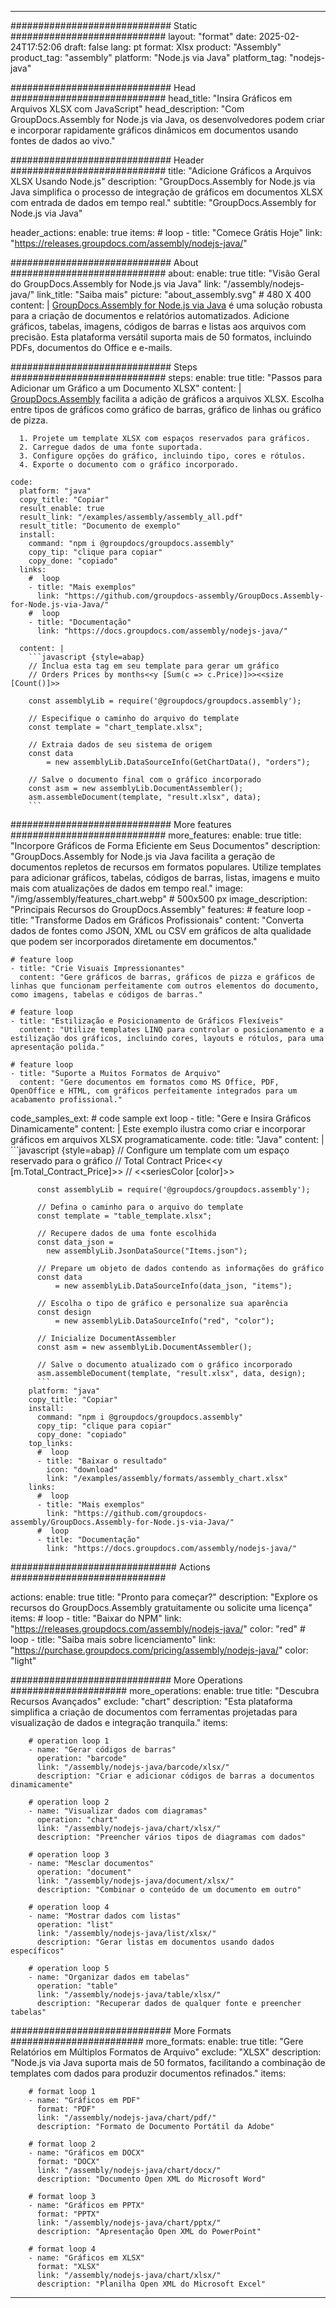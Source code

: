 



---
############################# Static ############################
layout: "format"
date:  2025-02-24T17:52:06
draft: false
lang: pt
format: Xlsx
product: "Assembly"
product_tag: "assembly"
platform: "Node.js via Java"
platform_tag: "nodejs-java"

############################# Head ############################
head_title: "Insira Gráficos em Arquivos XLSX com JavaScript"
head_description: "Com GroupDocs.Assembly for Node.js via Java, os desenvolvedores podem criar e incorporar rapidamente gráficos dinâmicos em documentos usando fontes de dados ao vivo."

############################# Header ############################
title: "Adicione Gráficos a Arquivos XLSX Usando Node.js" 
description: "GroupDocs.Assembly for Node.js via Java simplifica o processo de integração de gráficos em documentos XLSX com entrada de dados em tempo real."
subtitle: "GroupDocs.Assembly for Node.js via Java" 

header_actions:
  enable: true
  items:
    #  loop
    - title: "Comece Grátis Hoje"
      link: "https://releases.groupdocs.com/assembly/nodejs-java/"
      
############################# About ############################
about:
    enable: true
    title: "Visão Geral do GroupDocs.Assembly for Node.js via Java"
    link: "/assembly/nodejs-java/"
    link_title: "Saiba mais"
    picture: "about_assembly.svg" # 480 X 400
    content: |
       [GroupDocs.Assembly for Node.js via Java](/assembly/nodejs-java/) é uma solução robusta para a criação de documentos e relatórios automatizados. Adicione gráficos, tabelas, imagens, códigos de barras e listas aos arquivos com precisão. Esta plataforma versátil suporta mais de 50 formatos, incluindo PDFs, documentos do Office e e-mails.

############################# Steps ############################
steps:
    enable: true
    title: "Passos para Adicionar um Gráfico a um Documento XLSX"
    content: |
      [GroupDocs.Assembly](/assembly/nodejs-java/) facilita a adição de gráficos a arquivos XLSX. Escolha entre tipos de gráficos como gráfico de barras, gráfico de linhas ou gráfico de pizza.
      
      1. Projete um template XLSX com espaços reservados para gráficos.
      2. Carregue dados de uma fonte suportada.
      3. Configure opções do gráfico, incluindo tipo, cores e rótulos.
      4. Exporte o documento com o gráfico incorporado.
   
    code:
      platform: "java"
      copy_title: "Copiar"
      result_enable: true
      result_link: "/examples/assembly/assembly_all.pdf"
      result_title: "Documento de exemplo"
      install:
        command: "npm i @groupdocs/groupdocs.assembly"
        copy_tip: "clique para copiar"
        copy_done: "copiado"
      links:
        #  loop
        - title: "Mais exemplos"
          link: "https://github.com/groupdocs-assembly/GroupDocs.Assembly-for-Node.js-via-Java/"
        #  loop
        - title: "Documentação"
          link: "https://docs.groupdocs.com/assembly/nodejs-java/"
          
      content: |
        ```javascript {style=abap}
        // Inclua esta tag em seu template para gerar um gráfico
        // Orders Prices by months<<y [Sum(c => c.Price)]>><<size [Count()]>>
    
        const assemblyLib = require('@groupdocs/groupdocs.assembly');

        // Especifique o caminho do arquivo do template
        const template = "chart_template.xlsx";

        // Extraia dados de seu sistema de origem
        const data 
            = new assemblyLib.DataSourceInfo(GetChartData(), "orders");

        // Salve o documento final com o gráfico incorporado
        const asm = new assemblyLib.DocumentAssembler();
        asm.assembleDocument(template, "result.xlsx", data);
        ```           

############################# More features ############################
more_features:
  enable: true
  title: "Incorpore Gráficos de Forma Eficiente em Seus Documentos"
  description: "GroupDocs.Assembly for Node.js via Java facilita a geração de documentos repletos de recursos em formatos populares. Utilize templates para adicionar gráficos, tabelas, códigos de barras, listas, imagens e muito mais com atualizações de dados em tempo real."
  image: "/img/assembly/features_chart.webp" # 500x500 px
  image_description: "Principais Recursos do GroupDocs.Assembly"
  features:
    # feature loop
    - title: "Transforme Dados em Gráficos Profissionais"
      content: "Converta dados de fontes como JSON, XML ou CSV em gráficos de alta qualidade que podem ser incorporados diretamente em documentos."

    # feature loop
    - title: "Crie Visuais Impressionantes"
      content: "Gere gráficos de barras, gráficos de pizza e gráficos de linhas que funcionam perfeitamente com outros elementos do documento, como imagens, tabelas e códigos de barras."

    # feature loop
    - title: "Estilização e Posicionamento de Gráficos Flexíveis"
      content: "Utilize templates LINQ para controlar o posicionamento e a estilização dos gráficos, incluindo cores, layouts e rótulos, para uma apresentação polida."

    # feature loop
    - title: "Suporte a Muitos Formatos de Arquivo"
      content: "Gere documentos em formatos como MS Office, PDF, OpenOffice e HTML, com gráficos perfeitamente integrados para um acabamento profissional."
      
  code_samples_ext:
    # code sample ext loop
    - title: "Gere e Insira Gráficos Dinamicamente"
      content: |
        Este exemplo ilustra como criar e incorporar gráficos em arquivos XLSX programaticamente.
      code:
        title: "Java"
        content: |
          ```javascript {style=abap}
          // Configure um template com um espaço reservado para o gráfico
          // Total Contract Price<<y [m.Total_Contract_Price]>>
          // <<seriesColor [color]>>
          
          const assemblyLib = require('@groupdocs/groupdocs.assembly');

          // Defina o caminho para o arquivo do template
          const template = "table_template.xlsx";

          // Recupere dados de uma fonte escolhida
          const data_json = 
            new assemblyLib.JsonDataSource("Items.json");

          // Prepare um objeto de dados contendo as informações do gráfico
          const data 
              = new assemblyLib.DataSourceInfo(data_json, "items");

          // Escolha o tipo de gráfico e personalize sua aparência
          const design 
              = new assemblyLib.DataSourceInfo("red", "color");

          // Inicialize DocumentAssembler
          const asm = new assemblyLib.DocumentAssembler();

          // Salve o documento atualizado com o gráfico incorporado
          asm.assembleDocument(template, "result.xlsx", data, design);
          ```
        platform: "java"
        copy_title: "Copiar"
        install:
          command: "npm i @groupdocs/groupdocs.assembly"
          copy_tip: "clique para copiar"
          copy_done: "copiado"
        top_links:
          #  loop
          - title: "Baixar o resultado"
            icon: "download"
            link: "/examples/assembly/formats/assembly_chart.xlsx"
        links:
          #  loop
          - title: "Mais exemplos"
            link: "https://github.com/groupdocs-assembly/GroupDocs.Assembly-for-Node.js-via-Java/"
          #  loop
          - title: "Documentação"
            link: "https://docs.groupdocs.com/assembly/nodejs-java/"
            

            


############################## Actions ############################

actions:
  enable: true
  title: "Pronto para começar?"
  description: "Explore os recursos do GroupDocs.Assembly gratuitamente ou solicite uma licença"
  items:
    #  loop
    - title: "Baixar do NPM"
      link: "https://releases.groupdocs.com/assembly/nodejs-java/"
      color: "red"
        #  loop
    - title: "Saiba mais sobre licenciamento"
      link: "https://purchase.groupdocs.com/pricing/assembly/nodejs-java/"
      color: "light"


############################# More Operations #####################
more_operations:
    enable: true
    title: "Descubra Recursos Avançados"
    exclude: "chart"
    description: "Esta plataforma simplifica a criação de documentos com ferramentas projetadas para visualização de dados e integração tranquila."
    items: 
          
        # operation loop 1
        - name: "Gerar códigos de barras"
          operation: "barcode"
          link: "/assembly/nodejs-java/barcode/xlsx/"
          description: "Criar e adicionar códigos de barras a documentos dinamicamente"

        # operation loop 2
        - name: "Visualizar dados com diagramas"
          operation: "chart"
          link: "/assembly/nodejs-java/chart/xlsx/"
          description: "Preencher vários tipos de diagramas com dados"

        # operation loop 3
        - name: "Mesclar documentos"
          operation: "document"
          link: "/assembly/nodejs-java/document/xlsx/"
          description: "Combinar o conteúdo de um documento em outro"

        # operation loop 4
        - name: "Mostrar dados com listas"
          operation: "list"
          link: "/assembly/nodejs-java/list/xlsx/"
          description: "Gerar listas em documentos usando dados específicos"

        # operation loop 5
        - name: "Organizar dados em tabelas"
          operation: "table"
          link: "/assembly/nodejs-java/table/xlsx/"
          description: "Recuperar dados de qualquer fonte e preencher tabelas"
         
          
############################# More Formats ########################
more_formats:
    enable: true
    title: "Gere Relatórios em Múltiplos Formatos de Arquivo"
    exclude: "XLSX"
    description: "Node.js via Java suporta mais de 50 formatos, facilitando a combinação de templates com dados para produzir documentos refinados."
    items: 
          
        # format loop 1
        - name: "Gráficos em PDF"
          format: "PDF"
          link: "/assembly/nodejs-java/chart/pdf/"
          description: "Formato de Documento Portátil da Adobe"
          
        # format loop 2
        - name: "Gráficos em DOCX"
          format: "DOCX"
          link: "/assembly/nodejs-java/chart/docx/"
          description: "Documento Open XML do Microsoft Word"
          
        # format loop 3
        - name: "Gráficos em PPTX"
          format: "PPTX"
          link: "/assembly/nodejs-java/chart/pptx/"
          description: "Apresentação Open XML do PowerPoint"
          
        # format loop 4
        - name: "Gráficos em XLSX"
          format: "XLSX"
          link: "/assembly/nodejs-java/chart/xlsx/"
          description: "Planilha Open XML do Microsoft Excel"


          

---